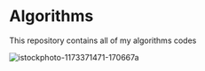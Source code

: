 # Algorithms
 This repository contains all of my algorithms codes
 
 ![istockphoto-1173371471-170667a](https://user-images.githubusercontent.com/123816622/215274491-76c5b359-2459-4b3e-9ad4-0d724fbc5a93.jpg)

